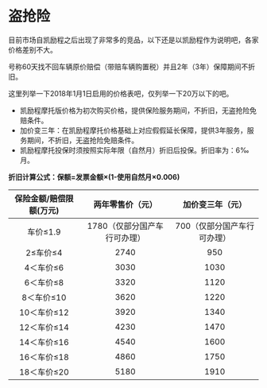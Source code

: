 # 盗抢险

目前市场自凯励程之后出现了非常多的竞品，以下还是以凯励程作为说明吧，各家价格差别不大。

号称60天找不回车辆原价赔偿（带赔车辆购置税）并且2年（3年）保障期间不折旧。

这里列举一下2018年1月1日启用的价格表吧，仅列举一下20万以下的吧。

- 凯励程摩托版价格为初次购买价格，提供保险服务期间，不折旧，无盗抢险免赔条件。
- 加价变三年：在凯励程摩托价格基础上对应假假延长保障，提供3年服务，服务期间，不折旧，无盗抢险免赔条件。
- 凯励程摩托投保时须按照实际年限（自然月）折旧后投保。折旧率为：6‰月。

**折旧计算公式：保额=发票金额×(1-使用自然月×0.006)**

| 保险金额/赔偿限额(万元) |       两年零售价（元）       |      加价变三年（元）       |
| :---------------------: | :--------------------------: | :-------------------------: |
|        车价≤1.9         | 1780（仅部分国产车行可办理） | 700（仅部分国产车行可办理） |
|        2≤车价≤4         |             2740             |             950             |
|        4＜车价≤6        |             3030             |            1030             |
|        6＜车价≤8        |             3320             |            1120             |
|       8＜车价≤10        |             3620             |            1220             |
|       10＜车价≤12       |             3920             |            1340             |
|       12＜车价≤14       |             4230             |            1470             |
|       14＜车价≤16       |             4540             |            1600             |
|       16＜车价≤18       |             4860             |            1750             |
|       18＜车价≤20       |             5180             |            1910             |